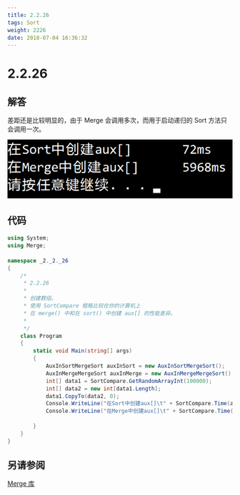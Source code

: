 ```yaml
---
title: 2.2.26
tags: Sort
weight: 2226
date: 2018-07-04 16:36:32
---
```


# 2.2.26


## 解答

差距还是比较明显的，由于 Merge 会调用多次，而用于启动递归的 Sort 方法只会调用一次。

![](/resources/2-2-26/1.png)

## 代码

```csharp
using System;
using Merge;

namespace _2._2._26
{
    /*
     * 2.2.26
     * 
     * 创建数组。
     * 使用 SortCompare 粗略比较在你的计算机上
     * 在 merge() 中和在 sort() 中创建 aux[] 的性能差异。
     * 
     */
    class Program
    {
        static void Main(string[] args)
        {
            AuxInSortMergeSort auxInSort = new AuxInSortMergeSort();
            AuxInMergeMergeSort auxInMerge = new AuxInMergeMergeSort();
            int[] data1 = SortCompare.GetRandomArrayInt(100000);
            int[] data2 = new int[data1.Length];
            data1.CopyTo(data2, 0);
            Console.WriteLine("在Sort中创建aux[]\t" + SortCompare.Time(auxInSort, data1) + "ms");
            Console.WriteLine("在Merge中创建aux[]\t" + SortCompare.Time(auxInMerge, data2) + "ms");
            
        }
    }
}
```

## 另请参阅

[Merge 库](https://github.com/ikesnowy/Algorithms-4th-Edition-in-Csharp/tree/master/2%20Sorting/2.2/Merge)
